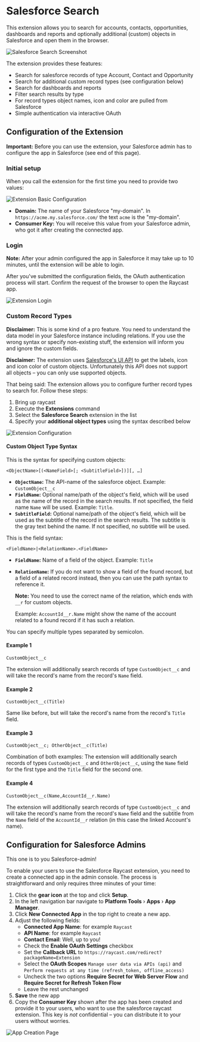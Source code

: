 # Salesforce Search
This extension allows you to search for accounts, contacts, opportunities, dashboards and reports and optionally additional (custom) objects in Salesforce and open them in the browser. 

![Salesforce Search Screenshot](metadata/salesforce-1.png)

The extension provides these features:

- Search for salesforce records of type Account, Contact and Opportunity
- Search for additional custom record types (see configuration below)
- Search for dashboards and reports
- Filter search results by type
- For record types object names, icon and color are pulled from Salesforce
- Simple authentication via interactive OAuth

## Configuration of the Extension
**Important:** Before you can use the extension, your Salesforce admin has to configure the app in Salesforce (see end of this page).

### Initial setup
When you call the extension for the first time you need to provide two values:

![Extension Basic Configuration](metadata/salesforce-setup.png)

- **Domain:** The name of your Salesforce "my-domain". In `https://acme.my.salesforce.com/` the text `acme` is the "my-domain".
- **Consumer Key:** You will receive this value from your Salesforce admin, who got it after creating the connected app.

### Login
**Note:** After your admin configured the app in Salesforce it may take up to 10 minutes, until the extension will be able to login.

After you've submitted the configuration fields, the OAuth authentication process will start. Confirm the request of the browser to open the Raycast app.

![Extension Login](metadata/salesforce-login.png)

### Custom Record Types
**Disclaimer:** This is some kind of a pro feature. You need to understand the data model in your Salesforce instance including relations. If you use the wrong syntax or specify non-existing stuff, the extension will inform you and ignore the custom fields.

**Disclaimer:** The extension uses [Salesforce's UI API](https://developer.salesforce.com/docs/atlas.en-us.uiapi.meta/uiapi) to get the labels, icon and icon color of custom objects. Unfortunately this API does not support all objects – you can only use supported objects.

That being said: The extension allows you to configure further record types to search for. Follow these steps:

1. Bring up raycast
2. Execute the **Extensions** command
3. Select the **Salesforce Search** extension in the list
4. Specify your **additional object types** using the syntax described below

![Extension Configuration](img/salesfoce-config.png)

#### Custom Object Type Syntax
This is the syntax for specifying custom objects:

```
<ObjectName>[(<NameField>[; <SubtitleField>])][, …]
```

- **`ObjectName`:** The API-name of the salesforce object. Example: `CustomObject__c`
- **`FieldName`:** Optional name/path of the object's field, which will be used as the name of the record in the search results. If not specified, the field name `Name` will be used. Example: `Title`.
- **`SubtitleField`:** Optional name/path of the object's field, which will be used as the subtitle of the record in the search results. The subtitle is the gray text behind the name. If not specified, no subtitle will be used.

This is the field syntax:
```
<FieldName>|<RelationName>.<FieldName>
```

- **`FieldName`:** Name of a field of the object. Example: `Title`
- **`RelationName`:** If you do not want to show a field of the found record, but a field of a related record instead, then you can use the path syntax to reference it. 
  
  **Note:** You need to use the correct name of the relation, which ends with `__r` for custom objects.

  Example: `AccountId__r.Name` might show the name of the account related to a found record if it has such a relation.

You can specify multiple types separated by semicolon.

#### Example 1
```
CustomObject__c
```
The extension will additionally search records of type `CustomObject__c` and will take the record's name from the record's `Name` field.

#### Example 2
```
CustomObject__c(Title)
```
Same like before, but will take the record's name from the record's `Title` field.

#### Example 3
```
CustomObject__c; OtherObject__c(Title)
```
Combination of both examples: The extension will additionally search records of types `CustomObject__c` and `OtherObject__c`, using the `Name` field for the first type and the `Title` field for the second one. 

#### Example 4
```
CustomObject__c(Name,AccountId__r.Name)
```
The extension will additionally search records of type `CustomObject__c` and will take the record's name from the record's `Name` field and the subtitle from the `Name` field of the `AccountId__r` relation (in this case the linked Account's name).

## Configuration for Salesforce Admins
This one is to you Salesforce-admin!

To enable your users to use the Salesforce Raycast extension, you need to create a connected app in the admin console. The process is straightforward and only requires three minutes of your time:

1. Click the **gear icon** at the top and click **Setup**.
2. In the left navigation bar navigate to **Platform Tools** › **Apps** › **App Manager**.
3. Click **New Connected App** in the top right to create a new app.
4. Adjust the following fields:
   - **Connected App Name**: for example `Raycast`
   - **API Name**: for example `Raycast`
   - **Contact Email**: Well, up to you!
   - Check the **Enable OAuth Settings** checkbox
   - Set the **Callback URL** to `https://raycast.com/redirect?packageName=Extension`
   - Select the **OAuth Scopes** `Manage user data via APIs (api)` and `Perform requests at any time (refresh_token, offline_access)`
   - Uncheck the two options **Require Secret for Web Server Flow** and **Require Secret for Refresh Token Flow**
   - Leave the rest unchanged
5. **Save** the new app
6. Copy the **Consumer Key** shown after the app has been created and provide it to your users, who want to use the salesforce raycast extension. This key is _not_ confidential – you can distribute it to your users without worries.

![App Creation Page](img/salesforce-admin.png)
